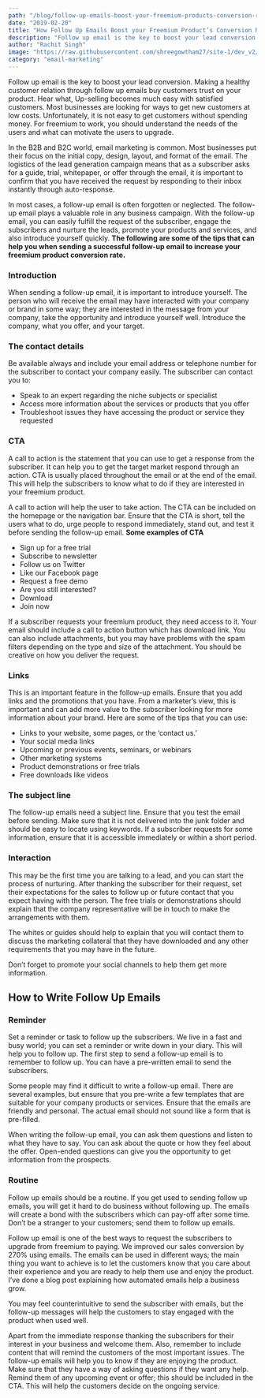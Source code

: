 ```yaml
---
path: "/blog/follow-up-emails-boost-your-freemium-products-conversion-rate"
date: "2019-02-20"
title: "How Follow Up Emails Boost your Freemium Product’s Conversion Rate"
description: "Follow up email is the key to boost your lead conversion. Making a healthy customer relation through follow up emails buy customers trust on your product. Hear what, Up-selling becomes much easy with satisfied customers."
author: "Rachit Singh"
image: "https://raw.githubusercontent.com/shreegowtham27/site-1/dev_v2/src/images/blog/follow-up-emails-boost-your-freemium-products-conversion-rate/conversion-rate-with-followup-emails.png"
category: "email-marketing"
---
```

Follow up email is the key to boost your lead conversion. Making a healthy customer relation through follow up emails buy customers trust on your product. Hear what, Up-selling becomes much easy with satisfied customers.
Most businesses are looking for ways to get new customers at low costs. Unfortunately, it is not easy to get customers without spending money. For freemium to work, you should understand the needs of the users and what can motivate the users to upgrade.

In the B2B and B2C world, <link-text url="https://www.campaignrabbit.com/email-marketing-works/" rel="noopener" target="_blank">email marketing</link-text> is common. Most businesses put their focus on the initial copy, design, layout, and format of the email. The logistics of the lead generation campaign means that as a subscriber asks for a guide, trial, whitepaper, or offer through the email, it is important to confirm that you have received the request by responding to their inbox instantly through auto-response.

In most cases, a follow-up email is often forgotten or neglected. The follow-up email plays a valuable role in any business campaign. With the follow-up email, you can easily fulfill the request of the subscriber, engage the subscribers and nurture the leads, <link-text url="https://www.campaignrabbit.com/quick-ways-to-promote-your-ecommerce-store-in-2019/" target="_blank" rel="noopener">promote your products and services,</link-text> and also introduce yourself quickly.
**The following are some of the tips that can help you when sending a successful follow-up email to increase your freemium product conversion rate.**
### Introduction

When sending a follow-up email, it is important to introduce yourself. The person who will receive the email may have interacted with your company or brand in some way; they are interested in the message from your company, take the opportunity and <link-text url="https://www.campaignrabbit.com/how-welcome-emails-help-to-achieve-successful-customer-relationship/" rel="noopener" target="_blank">introduce yourself well.</link-text> Introduce the company, what you offer, and your target.
### The contact details

Be available always and include your email address or telephone number for the subscriber to contact your company easily. The subscriber can contact you to:
* Speak to an expert regarding the niche subjects or specialist
* Access more information about the services or products that you offer
* Troubleshoot issues they have accessing the product or service they requested

### CTA

A call to action is the statement that you can use to get a response from the subscriber. It can help you to get the target market respond through an action. CTA is usually placed throughout the email or at the end of the email. This will help the subscribers to know what to do if they are interested in your freemium product.

A call to action will help the user to take action. The CTA can be included on the homepage or the navigation bar. Ensure that the CTA is short, tell the users what to do, urge people to respond immediately, stand out, and test it before sending the follow-up email.
**Some examples of CTA**
* Sign up for a free trial
* Subscribe to newsletter
* Follow us on Twitter
* Like our Facebook page
* Request a free demo
* Are you still interested?
* Download
* Join now

If a subscriber requests your freemium product, they need access to it. Your email should include a call to action button which has download link. You can also include attachments, but you may have problems with the spam filters depending on the type and size of the attachment. You should be creative on how you deliver the request.
### Links
This is an important feature in the follow-up emails. Ensure that you add links and the promotions that you have. From a marketer’s view, this is important and can add more value to the subscriber looking for more information about your brand.
Here are some of the tips that you can use:
* Links to your website, some pages, or the ‘contact us.’
* Your social media links
* Upcoming or previous events, seminars, or webinars
* Other marketing systems
* Product demonstrations or free trials
* Free downloads like videos

### The subject line

The follow-up emails need a subject line. Ensure that you test the email before sending. Make sure that it is not delivered into the junk folder and should be easy to locate using keywords. If a subscriber requests for some information, ensure that it is accessible immediately or within a short period.
### Interaction

This may be the first time you are talking to a lead, and you can start the process of nurturing. After thanking the subscriber for their request, set their expectations for the sales to follow up or future contact that you expect having with the person. The free trials or demonstrations should explain that the company representative will be in touch to make the arrangements with them.

The whites or guides should help to explain that you will contact them to discuss the marketing collateral that they have downloaded and any other requirements that you may have in the future.

Don’t forget to promote your social channels to help them get more information.
## How to Write Follow Up Emails
### Reminder

Set a reminder or task to follow up the subscribers. We live in a fast and busy world; you can set a reminder or write down in your diary. This will help you to follow up. The first step to send a follow-up email is to remember to follow up.
You can have a pre-written email to send the subscribers.

Some people may find it difficult to write a follow-up email. There are several examples, but ensure that you pre-write a few templates that are suitable for your company products or services. Ensure that the emails are friendly and personal. The actual email should not sound like a form that is pre-filled.

When writing the follow-up email, you can ask them questions and listen to what they have to say. You can ask about the quote or how they feel about the offer. Open-ended questions can give you the opportunity to get information from the prospects.
### Routine

Follow up emails should be a routine. If you get used to sending follow up emails, you will get it hard to do business without following up. The emails will create a bond with the subscribers which can pay-off after some time. Don’t be a stranger to your customers; send them to follow up emails.

Follow up email is one of the best ways to request the subscribers to upgrade from freemium to paying. We improved our <link-text url="https://www.campaignrabbit.com/how-we-improved-sales-conversion-by-270-using-transactional-emails/" target="_blank" rel="noopener">sales conversion by 270% using emails</link-text>. The emails can be used in different ways; the main thing you want to achieve is to let the customers know that you care about their experience and you are ready to help them use and enjoy the product. I’ve done a blog post explaining how <link-text url="https://www.campaignrabbit.com/how-automated-email-grow-online-business/" target="_blank" rel="noopener">automated emails help a business grow.</link-text>

You may feel counterintuitive to send the subscriber with emails, but the follow-up messages will help the customers to stay engaged with the product when used well.

Apart from the immediate response thanking the subscribers for their interest in your business and welcome them. Also, remember to include content that will remind the customers of the most important issues. The follow-up emails will help you to know if they are enjoying the product. Make sure that they have a way of asking questions if they want any help. Remind them of any upcoming event or offer; this should be included in the CTA. This will help the customers decide on the ongoing service.
